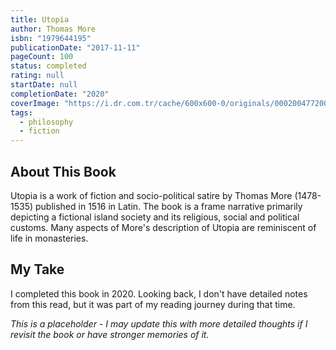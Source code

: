 ```yaml
---
title: Utopia
author: Thomas More
isbn: "1979644195"
publicationDate: "2017-11-11"
pageCount: 100
status: completed
rating: null
startDate: null
completionDate: "2020"
coverImage: "https://i.dr.com.tr/cache/600x600-0/originals/0002004772001-1.jpg"
tags:
  - philosophy
  - fiction
---
```


## About This Book

Utopia is a work of fiction and socio-political satire by Thomas More (1478-1535) published in 1516 in Latin. The book is a frame narrative primarily depicting a fictional island society and its religious, social and political customs. Many aspects of More's description of Utopia are reminiscent of life in monasteries.

## My Take

I completed this book in 2020. Looking back, I don't have detailed notes from this read, but it was part of my reading journey during that time.

_This is a placeholder - I may update this with more detailed thoughts if I revisit the book or have stronger memories of it._
